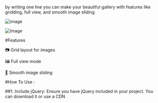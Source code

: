 by writing one line you can make your beautiful gallery with features like gridding, full view, and smooth image sliding 

![image](https://github.com/AhmedMohamedSamir1/gallery/assets/95028784/16dc6607-bce2-4809-9659-30496c524740)

![image](https://github.com/AhmedMohamedSamir1/gallery/assets/95028784/61a600b4-b818-4f38-9a9b-72593ebfb2e9)

#Features 

📷 Grid layout for images

🖼️ Full view mode

🚀 Smooth image sliding

#How To Use :

##1. Include jQuery: 
Ensure you have jQuery included in your project. You can download it or use a CDN

<script src="https://code.jquery.com/jquery-3.7.1.js" integrity="sha256-eKhayi8LEQwp4NKxN+CfCh+3qOVUtJn3QNZ0TciWLP4=" crossorigin="anonymous"></script>
